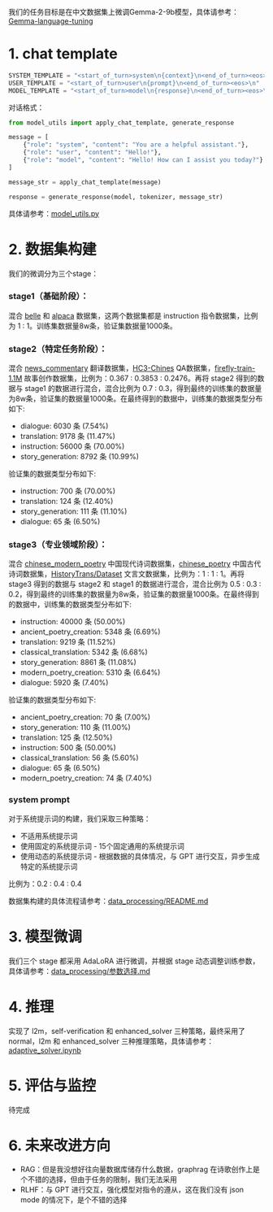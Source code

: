 我们的任务目标是在中文数据集上微调Gemma-2-9b模型，具体请参考：[Gemma-language-tuning](https://www.kaggle.com/competitions/gemma-language-tuning)

# 1. chat template

``` python
SYSTEM_TEMPLATE = "<start_of_turn>system\n{context}\n<end_of_turn><eos>\n"
USER_TEMPLATE = "<start_of_turn>user\n{prompt}\n<end_of_turn><eos>\n"
MODEL_TEMPLATE = "<start_of_turn>model\n{response}\n<end_of_turn><eos>\n"
```

对话格式：

``` python
from model_utils import apply_chat_template, generate_response

message = [
    {"role": "system", "content": "You are a helpful assistant."},
    {"role": "user", "content": "Hello!"},
    {"role": "model", "content": "Hello! How can I assist you today?"}
]

message_str = apply_chat_template(message)

response = generate_response(model, tokenizer, message_str)
```

具体请参考：[model_utils.py](https://github.com/cuipeng/Gemma/blob/main/src/core/utils/model_utils.py)

# 2. 数据集构建

我们的微调分为三个stage：

### stage1（基础阶段）：
混合 [belle](https://huggingface.co/datasets/BelleGroup/train_1M_CN) 和 [alpaca](https://huggingface.co/datasets/silk-road/alpaca-data-gpt4-chinese) 数据集，这两个数据集都是 instruction 指令数据集，比例为 1 : 1。训练集数据量8w条，验证集数据量1000条。

### stage2（特定任务阶段）：
混合 [news_commentary](https://huggingface.co/datasets/Helsinki-NLP/news_commentary) 翻译数据集，[HC3-Chines](https://huggingface.co/datasets/Hello-SimpleAI/HC3-Chinese) QA数据集，[firefly-train-1.1M](https://huggingface.co/datasets/YeungNLP/firefly-train-1.1M) 故事创作数据集，比例为：0.367 : 0.3853 : 0.2476。再将 stage2 得到的数据与 stage1 的数据进行混合，混合比例为 0.7 : 0.3，得到最终的训练集的数据量为8w条，验证集的数据量1000条。在最终得到的数据中，训练集的数据类型分布如下:
- dialogue: 6030 条 (7.54%)
- translation: 9178 条 (11.47%)
- instruction: 56000 条 (70.00%)
- story_generation: 8792 条 (10.99%)

验证集的数据类型分布如下:
- instruction: 700 条 (70.00%)
- translation: 124 条 (12.40%)
- story_generation: 111 条 (11.10%)
- dialogue: 65 条 (6.50%)

### stage3（专业领域阶段）：
混合 [chinese_modern_poetry](https://huggingface.co/datasets/Iess/chinese_modern_poetry) 中国现代诗词数据集，[chinese_poetry](https://huggingface.co/datasets/ddnoodle/chinese_poetry) 中国古代诗词数据集，[HistoryTrans/Dataset](https://huggingface.co/datasets/HistoryTrans/Dataset) 文言文数据集，比例为：1 : 1 : 1。再将 stage3 得到的数据与 stage2 和 stage1 的数据进行混合，混合比例为 0.5 : 0.3 : 0.2，得到最终的训练集的数据量为8w条，验证集的数据量1000条。在最终得到的数据中，训练集的数据类型分布如下:
- instruction: 40000 条 (50.00%)
- ancient_poetry_creation: 5348 条 (6.69%)
- translation: 9219 条 (11.52%)
- classical_translation: 5342 条 (6.68%)
- story_generation: 8861 条 (11.08%)
- modern_poetry_creation: 5310 条 (6.64%)
- dialogue: 5920 条 (7.40%)

验证集的数据类型分布如下:
- ancient_poetry_creation: 70 条 (7.00%)
- story_generation: 110 条 (11.00%)
- translation: 125 条 (12.50%)
- instruction: 500 条 (50.00%)
- classical_translation: 56 条 (5.60%)
- dialogue: 65 条 (6.50%)
- modern_poetry_creation: 74 条 (7.40%)

### system prompt

对于系统提示词的构建，我们采取三种策略：
- 不适用系统提示词
- 使用固定的系统提示词 - 15个固定通用的系统提示词
- 使用动态的系统提示词 - 根据数据的具体情况，与 GPT 进行交互，异步生成特定的系统提示词

比例为：0.2 : 0.4 : 0.4

数据集构建的具体流程请参考：[data_processing/README.md](https://github.com/cuipeng/Gemma/blob/main/src/data_processing/README.md)

# 3. 模型微调

我们三个 stage 都采用 AdaLoRA 进行微调，并根据 stage 动态调整训练参数，具体请参考：[data_processing/参数选择.md](https://github.com/cuipeng/Gemma/blob/main/src/data_processing/参数选择.md)

# 4. 推理

实现了 l2m，self-verification 和 enhanced_solver 三种策略，最终采用了 normal，l2m 和 enhanced_solver 三种推理策略，具体请参考：[adaptive_solver.ipynb](https://github.com/cuipeng/Gemma/blob/main/src/core/utils/adaptive_solver.ipynb)    

# 5. 评估与监控

待完成

# 6. 未来改进方向
- RAG：但是我没想好往向量数据库储存什么数据，graphrag 在诗歌创作上是个不错的选择，但由于任务的限制，我们无法采用
- RLHF：与 GPT 进行交互，强化模型对指令的遵从，这在我们没有 json mode 的情况下，是个不错的选择